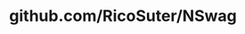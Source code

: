 ---
layout: post
title: github.com/RicoSuter/NSwag
categories: link
tags: [انگلیسی, برنامه‌نویسی]
---